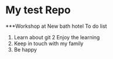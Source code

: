 # My test Repo
***Workshop at New bath hotel
To do list
1. Learn about git
2 Enjoy the learning
3. Keep in touch with my family
4. Be happy
